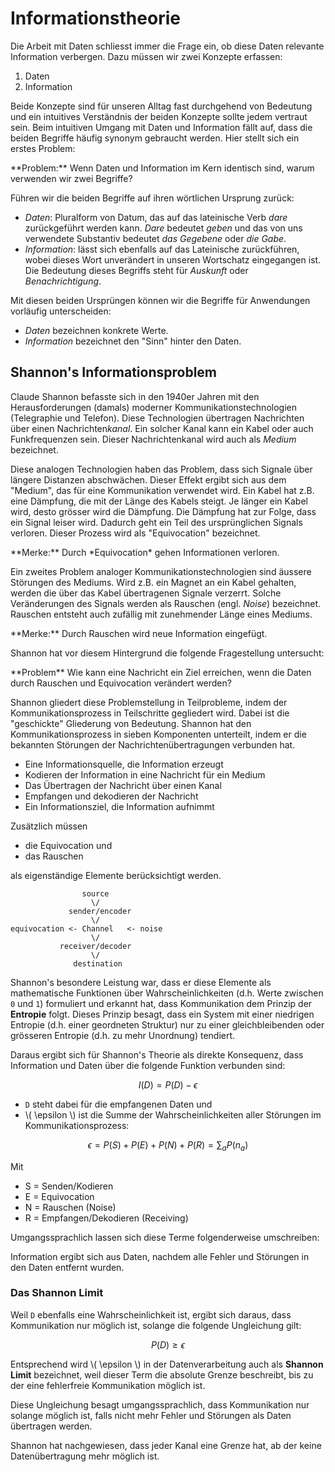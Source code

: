 # Informationstheorie

Die Arbeit mit Daten schliesst immer die Frage ein, ob diese Daten relevante Information verbergen. Dazu müssen wir zwei Konzepte erfassen:  

1. Daten 
2. Information

Beide Konzepte sind für unseren Alltag fast durchgehend von Bedeutung und ein intuitives Verständnis der beiden Konzepte sollte jedem vertraut sein. Beim intuitiven Umgang mit Daten und Information fällt auf, dass die beiden Begriffe häufig synonym gebraucht werden. Hier stellt sich ein erstes Problem: 

<p class="alert alert-secondary" markdown="1">
**Problem:** Wenn Daten und Information im Kern identisch sind, warum verwenden wir zwei Begriffe?
</p>

Führen wir die beiden Begriffe auf ihren wörtlichen Ursprung zurück: 

- *Daten*: Pluralform von Datum, das auf das lateinische Verb *dare* zurückgeführt werden kann. *Dare* bedeutet *geben* und das von uns verwendete Substantiv bedeutet *das Gegebene* oder *die Gabe*. 
- *Information*: lässt sich ebenfalls auf das Lateinische zurückführen, wobei dieses Wort unverändert in unseren Wortschatz eingegangen ist. Die Bedeutung dieses Begriffs steht für *Auskunft* oder *Benachrichtigung*. 

Mit diesen beiden Ursprüngen können wir die Begriffe für Anwendungen vorläufig unterscheiden:

- *Daten* bezeichnen konkrete Werte.
- *Information* bezeichnet den "Sinn" hinter den Daten. 

## Shannon's Informationsproblem

Claude Shannon befasste sich in den 1940er Jahren mit den Herausforderungen (damals) moderner Kommunikationstechnologien (Telegraphie und Telefon). Diese Technologien übertragen Nachrichten über einen Nachrichten*kanal*. Ein solcher Kanal kann ein Kabel oder auch Funkfrequenzen sein. Dieser Nachrichtenkanal wird auch als *Medium* bezeichnet. 

Diese analogen Technologien haben das Problem, dass sich Signale über längere Distanzen abschwächen. Dieser Effekt ergibt sich aus dem "Medium", das für eine Kommunikation verwendet wird.  Ein Kabel hat z.B. eine Dämpfung, die mit der Länge des Kabels steigt. Je länger ein Kabel wird, desto grösser wird die Dämpfung. Die Dämpfung hat zur Folge, dass ein Signal leiser wird. Dadurch geht ein Teil des ursprünglichen Signals verloren. Dieser Prozess wird als "Equivocation" bezeichnet.

<p class="alert alert-success" markdown="1">
**Merke:** Durch *Equivocation* gehen Informationen verloren.
</p>

Ein zweites Problem analoger Kommunikationstechnologien sind äussere Störungen des Mediums. Wird z.B. ein Magnet an ein Kabel gehalten, werden die über das Kabel übertragenen Signale verzerrt. Solche Veränderungen des Signals werden als Rauschen (engl. *Noise*) bezeichnet. Rauschen entsteht auch zufällig mit zunehmender Länge eines Mediums. 

<p class="alert alert-success" markdown="1">
**Merke:** Durch Rauschen wird neue Information eingefügt. 
</p>

Shannon hat vor diesem Hintergrund die folgende Fragestellung untersucht:

<p class="alert alert-secondary" markdown="1">
**Problem** Wie kann eine Nachricht ein Ziel erreichen, wenn die Daten durch Rauschen und Equivocation verändert werden? 
</p>

Shannon gliedert diese Problemstellung in Teilprobleme, indem der Kommunikationsprozess in Teilschritte gegliedert wird. Dabei ist die "geschickte" Gliederung von Bedeutung. Shannon hat den Kommunikationsprozess in sieben Komponenten unterteilt, indem er die bekannten Störungen der Nachrichtenübertragungen verbunden hat.

- Eine Informationsquelle, die Information erzeugt
- Kodieren der Information in eine Nachricht für ein Medium
- Das Übertragen der Nachricht über einen Kanal
- Empfangen und dekodieren der Nachricht 
- Ein Informationsziel, die Information aufnimmt

Zusätzlich müssen 

- die Equivocation und 
- das Rauschen 

als eigenständige Elemente berücksichtigt werden.


```
                source
                  \/
             sender/encoder
                  \/
equivocation <- Channel   <- noise
                  \/
           receiver/decoder
                  \/
              destination
```

<!-- >
> *Übung:* Geben Sie eine Definition für **Daten** und für **Information**. Falls Sie einen Unterschied zwischen den beiden Konzepten erkennen, beschreiben Sie diesen Unterschied?

> *Übung:* Diskutieren Sie Ihre Definitionen in Kleingruppen und kommen zu einer gemeinsamen Definition auf Grundlage der ersten Übung.  

> *Übung:* Stille Post und Multi-Stille Post über Reihen. Kein Nachfragen!

-->

Shannon's besondere Leistung war, dass er diese Elemente als mathematische Funktionen über Wahrscheinlichkeiten (d.h. Werte zwischen `0` und `1`) formuliert und erkannt hat, dass Kommunikation dem Prinzip der **Entropie** folgt. Dieses Prinzip besagt, dass ein System mit einer niedrigen Entropie (d.h. einer geordneten Struktur) nur zu einer gleichbleibenden oder grösseren Entropie (d.h. zu mehr Unordnung) tendiert. 

Daraus ergibt sich für Shannon's Theorie als direkte Konsequenz, dass Information und Daten über die folgende Funktion verbunden sind: 

$$
I(D) = P(D) - \epsilon
$$

- ``D`` steht dabei für die empfangenen Daten und
- \\( \epsilon \\) ist die Summe der Wahrscheinlichkeiten aller Störungen im Kommunikationsprozess: 

$$
\epsilon = P(S) + P(E) + P(N) + P(R) = \sum_{a} P(n_a)
$$

Mit 
- S = Senden/Kodieren
- E = Equivocation
- N = Rauschen (Noise)
- R = Empfangen/Dekodieren (Receiving)


Umgangssprachlich lassen sich diese Terme folgenderweise umschreiben: 

<p class="alert alert-primary" markdown="1">
Information ergibt sich aus Daten, nachdem alle Fehler und Störungen in den Daten entfernt wurden.
</p>


### Das Shannon Limit

Weil `D` ebenfalls eine Wahrscheinlichkeit ist, ergibt sich daraus, dass Kommunikation nur möglich ist, solange die folgende Ungleichung gilt:

$$
P(D) \ge \epsilon
$$

Entsprechend wird \\( \epsilon \\) in der Datenverarbeitung auch als **Shannon Limit** bezeichnet, weil dieser Term die absolute Grenze beschreibt, bis zu der eine fehlerfreie Kommunikation möglich ist. 

<p class="alert alert-success" markdown="1">
Diese Ungleichung besagt umgangssprachlich, dass Kommunikation nur solange möglich ist, falls nicht mehr Fehler und Störungen als Daten übertragen werden. 
</p>

Shannon hat nachgewiesen, dass jeder Kanal eine Grenze hat, ab der keine Datenübertragung mehr möglich ist.
